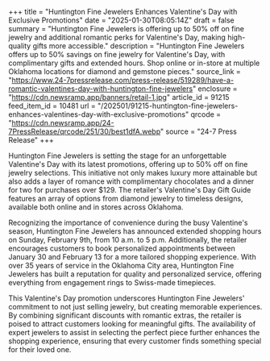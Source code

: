 +++
title = "Huntington Fine Jewelers Enhances Valentine's Day with Exclusive Promotions"
date = "2025-01-30T08:05:14Z"
draft = false
summary = "Huntington Fine Jewelers is offering up to 50% off on fine jewelry and additional romantic perks for Valentine's Day, making high-quality gifts more accessible."
description = "Huntington Fine Jewelers offers up to 50% savings on fine jewelry for Valentine's Day, with complimentary gifts and extended hours. Shop online or in-store at multiple Oklahoma locations for diamond and gemstone pieces."
source_link = "https://www.24-7pressrelease.com/press-release/519289/have-a-romantic-valentines-day-with-huntington-fine-jewelers"
enclosure = "https://cdn.newsramp.app/banners/retail-1.jpg"
article_id = 91215
feed_item_id = 10481
url = "/202501/91215-huntington-fine-jewelers-enhances-valentines-day-with-exclusive-promotions"
qrcode = "https://cdn.newsramp.app/24-7PressRelease/qrcode/251/30/best1dfA.webp"
source = "24-7 Press Release"
+++

<p>Huntington Fine Jewelers is setting the stage for an unforgettable Valentine's Day with its latest promotions, offering up to 50% off on fine jewelry selections. This initiative not only makes luxury more attainable but also adds a layer of romance with complimentary chocolates and a dinner for two for purchases over $129. The retailer's Valentine's Day Gift Guide features an array of options from diamond jewelry to timeless designs, available both online and in stores across Oklahoma.</p><p>Recognizing the importance of convenience during the busy Valentine's season, Huntington Fine Jewelers has announced extended shopping hours on Sunday, February 9th, from 10 a.m. to 5 p.m. Additionally, the retailer encourages customers to book personalized appointments between January 30 and February 13 for a more tailored shopping experience. With over 35 years of service in the Oklahoma City area, Huntington Fine Jewelers has built a reputation for quality and personalized service, offering everything from engagement rings to Swiss-made timepieces.</p><p>This Valentine's Day promotion underscores Huntington Fine Jewelers' commitment to not just selling jewelry, but creating memorable experiences. By combining significant discounts with romantic extras, the retailer is poised to attract customers looking for meaningful gifts. The availability of expert jewelers to assist in selecting the perfect piece further enhances the shopping experience, ensuring that every customer finds something special for their loved one.</p>